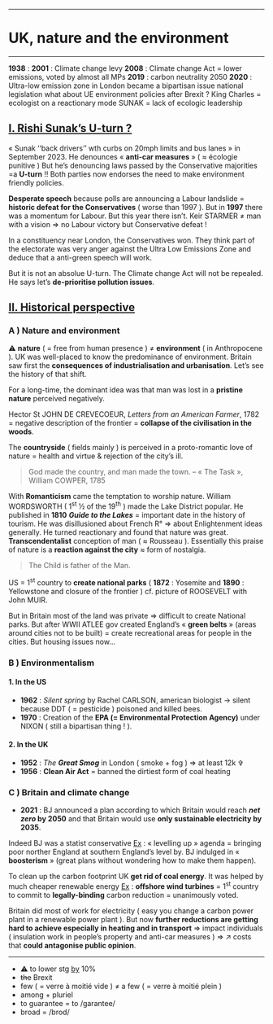 ***
# UK, nature and the environment 
***
**1938** : 
**2001** : Climate change levy
**2008** : Climate change Act = lower emissions, voted by almost all MPs 
**2019** : carbon neutrality 2050
**2020** : Ultra-low emission zone in London
became a bipartisan issue 
national legislation
what about UE environment policies after Brexit ? 
King Charles = ecologist on a reactionary mode 
SUNAK = lack of ecologic leadership 

## <u>I. Rishi Sunak’s U-turn ?</u>

« Sunak ‘‘back drivers’’ wth curbs on 20mph limits and bus lanes » in September 2023. He denounces « **anti-car measures** » ( ≈ écologie punitive ) But he’s denouncing laws passed by the Conservative majorities =a **U-turn** !! Both parties now endorses the need to make environment friendly policies. 

**Desperate speech** because polls are announcing a Labour landslide = **historic defeat for the Conservatives** ( worse than 1997 ). But in **1997** there was a momentum for Labour. But this year there isn’t. Keir STARMER ≠ man with a vision ⇒ no Labour victory but Conservative defeat !

In a constituency near London, the Conservatives won. They think part of the electorate was very anger against the Ultra Low Emissions Zone and deduce that a anti-green speech will work. 

But it is not an absolue U-turn. The Climate change Act will not be repealed. He says let’s **de-prioritise pollution issues**. 

## <u>II. Historical perspective</u>

### A ) Nature and environment

⚠ **nature** ( = free from human presence ) ≠ **environment** ( in Anthropocene ). UK was well-placed to know the predominance of environment. Britain saw first the **consequences of industrialisation and urbanisation**. Let’s see the history of that shift. 

For a long-time, the dominant idea was that man was lost in a **pristine nature** perceived negatively. 

Hector St JOHN DE CREVECOEUR, *Letters from an American Farmer*, 1782 =  negative description of the frontier = **collapse of the civilisation in the woods**. 

The **countryside** ( fields mainly ) is perceived in a proto-romantic love of nature = health and virtue & rejection of the city’s ill. 

> God made the country, and man made the town. – « The Task », William COWPER, 1785

With **Romanticism** came the temptation to worship nature. William WORDSWORTH ( 1<sup>st</sup> ½ of the 19<sup>th</sup> ) made the Lake District popular. He published in **1810** ***Guide to the Lakes*** = important date in the history of tourism. He was disillusioned about French R° ⇒ about Enlightenment ideas generally. He turned reactionary and found that nature was great. **Transcendentalist** conception of man ( ≈ Rousseau ). Essentially this praise of nature is a **reaction against the city** ≈ form of nostalgia. 

> The Child is father of the Man. 

US = 1<sup>st</sup> country to **create national parks** ( **1872** : Yosemite and **1890** : Yellowstone and closure of the frontier ) cf. picture of ROOSEVELT with John MUIR. 

But in Britain most of the land was private ⇒ difficult to create National parks. But after WWII ATLEE gov created England’s « **green belts** » (areas around cities not to be built) = create recreational areas for people in the cities. But housing issues now…  

### B ) Environmentalism

#### 1. In the US

- **1962** : *Silent spring* by Rachel CARLSON, american biologist → silent because DDT ( = pesticide ) poisoned and killed bees. 
- **1970** : Creation of the **EPA (= Environmental Protection Agency)** under NIXON ( still a bipartisan thing ! ). 

#### 2. In the UK 

- **1952** : *The **Great Smog*** in London ( smoke + fog ) ⇒ at least 12k ✞ 
- **1956** : **Clean Air Act** = banned the dirtiest form of coal heating 

### C ) Britain and climate change 

- **2021** : BJ announced a plan according to which Britain would reach ***net zero* by 2050** and that Britain would use **only sustainable electricity by 2035**. 

Indeed BJ was a statist conservative <u>Ex</u> : « levelling up » agenda = bringing poor norther England at southern England’s level by. BJ indulged in « **boosterism** » (great plans without wondering how to make them happen). 

To clean up the carbon footprint UK **get rid of coal energy**. It was helped by much cheaper renewable energy <u>Ex</u> : **offshore wind turbines** = 1<sup>st</sup> country to commit to **legally-binding** carbon reduction = unanimously voted. 

Britain did most of work for electricity ( easy you change a carbon power plant in a renewable power plant ). But now **further reductions are getting hard to achieve especially in heating and in transport** ⇒ impact individuals ( insulation work in people’s property and anti-car measures ) ⇒ ↗ costs that **could antagonise public opinion**. 










***
- ⚠ to lower stg <u>by</u> 10% 
- <strike>the</strike> Brexit 
- few ( = verre à moitié vide ) ≠ a few ( = verre à moitié plein )
- among + pluriel 
- to guarantee = to /garantee/
- broad = /brod/ 



